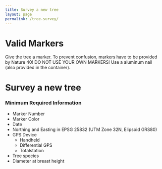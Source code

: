 ```yaml
---
title: Survey a new tree
layout: page
permalink: /tree-survey/ 
---
```



# Valid Markers

Give the tree a marker. To prevent confusion, markers have to be provided by Nature 40! DO NOT USE YOUR OWN MARKERS! 
Use a aluminum nail (also provided in the container).


# Survey a new tree

### Minimum Required Information

* Marker Number
* Marker Color
* Date
* Northing and Easting in EPSG 25832 (UTM Zone 32N, Elipsoid GRS80)
* GPS Device
	* Handheld
	* Differential GPS
	* Totalstation
* Tree species
* Diameter at breast height

